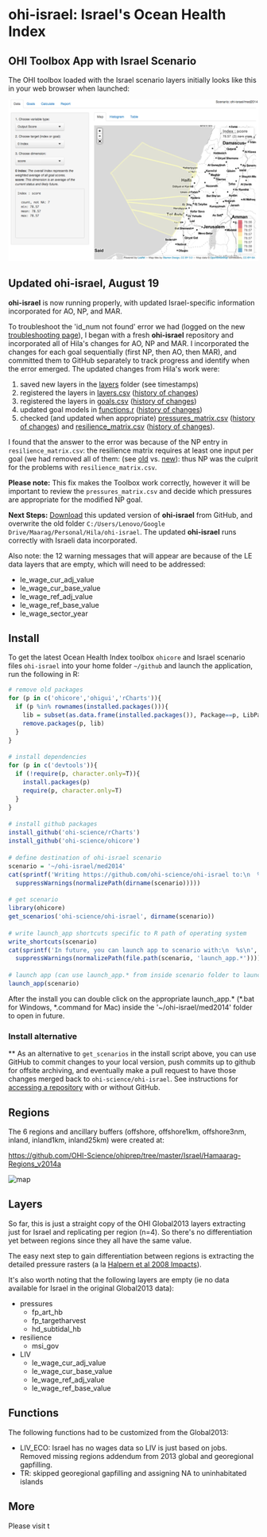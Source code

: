 ohi-israel: Israel's Ocean Health Index
==========

## OHI Toolbox App with Israel Scenario

The OHI toolbox loaded with the Israel scenario layers initially looks like this in your web browser when launched:

![ohi-israel_tbx_screen](med2014/tmp/fig/ohi-israel_tbx_screen.png)


## Updated ohi-israel, August 19
**ohi-israel** is now running properly, with updated Israel-specific information incorporated for AO, NP, and MAR.  

To troubleshoot the 'id_num not found' error we had (logged on the new [troubleshooting page](https://github.com/OHI-Science/ohimanual/blob/master/tutorials/toolbox_troubleshooting/toolbox_troubleshooting.md#error-in-matchx-table-nomatch--ol--object-id_num-not-found)), I began with a fresh **ohi-israel** repository and incorporated all of Hila's changes for AO, NP and MAR. I incorporated the changes for each goal sequentially (first NP, then AO, then MAR), and committed them to GitHub separately to track progress and identify when the error emerged. The updated changes from Hila's work were:

1. saved new layers in the [layers](https://github.com/OHI-Science/ohi-israel/tree/master/med2014/layers) folder (see timestamps)
2. registered the layers in [layers.csv](https://github.com/OHI-Science/ohi-israel/blob/master/med2014/layers.csv) ([history of changes](https://github.com/OHI-Science/ohi-israel/commits/master/med2014/layers.csv))
3. registered the layers in [goals.csv](https://github.com/OHI-Science/ohi-israel/blob/master/med2014/conf/goals.csv) ([history of changes](https://github.com/OHI-Science/ohi-israel/commits/master/med2014/conf/goals.csv))
4. updated goal models in [functions.r](https://github.com/OHI-Science/ohi-israel/blob/master/med2014/conf/functions.R) ([history of changes](https://github.com/OHI-Science/ohi-israel/commits/master/med2014/conf/functions.R))
5. checked (and updated when appropriate) [pressures_matrix.csv](https://github.com/OHI-Science/ohi-israel/blob/master/med2014/conf/pressures_matrix.csv) ([history of changes](https://github.com/OHI-Science/ohi-israel/commits/master/med2014/conf/pressures_matrix.csv)) and [resilience_matrix.csv](https://github.com/OHI-Science/ohi-israel/blob/master/med2014/conf/resilience_matrix.csv) ([history of changes](https://github.com/OHI-Science/ohi-israel/commits/master/med2014/conf/resilience_matrix.csv)). 

I found that the answer to the error was because of the NP entry in `resilience_matrix.csv`: the resilience matrix requires at least one input per goal (we had removed all of them: (see [old](https://github.com/OHI-Science/ohi-israel/blob/03e990f3bd3f25eae291fea46059f4f55769ddc6/med2014/conf/resilience_matrix.csv#L14) vs. [new](https://github.com/OHI-Science/ohi-israel/blob/master/med2014/conf/resilience_matrix.csv#L14)): thus NP was the culprit for the problems with `resilience_matrix.csv`.  

**Please note:** This fix makes the Toolbox work correctly, however it will be important to review the `pressures_matrix.csv` and decide which pressures are appropriate for the modified NP goal. 
  
**Next Steps:** [Download](https://github.com/OHI-Science/ohi-israel#install-alternative) this updated version of **ohi-israel** from GitHub, and overwrite the old folder `C:/Users/Lenovo/Google Drive/Maarag/Personal/Hila/ohi-israel`. The updated **ohi-israel** runs correctly with Israeli data incorporated. 
  
Also note: the 12 warning messages that will appear are because of the LE data layers that are empty, which will need to be addressed:

  - le_wage_cur_adj_value
  - le_wage_cur_base_value
  - le_wage_ref_adj_value
  - le_wage_ref_base_value
  - le_wage_sector_year


## Install

To get the latest Ocean Health Index toolbox `ohicore` and Israel scenario files `ohi-israel` into your home folder `~/github` and launch the application, run the following in R:

```r
# remove old packages
for (p in c('ohicore','ohigui','rCharts')){  
  if (p %in% rownames(installed.packages())){
    lib = subset(as.data.frame(installed.packages()), Package==p, LibPath, drop=T)
    remove.packages(p, lib)  
  }
}

# install dependencies
for (p in c('devtools')){
  if (!require(p, character.only=T)){
    install.packages(p)
    require(p, character.only=T)
  }
}

# install github packages
install_github('ohi-science/rCharts')
install_github('ohi-science/ohicore')

# define destination of ohi-israel scenario
scenario = '~/ohi-israel/med2014'
cat(sprintf('Writing https://github.com/ohi-science/ohi-israel to:\n  %s\n', 
  suppressWarnings(normalizePath(dirname(scenario)))))
    
# get scenario
library(ohicore)
get_scenarios('ohi-science/ohi-israel', dirname(scenario))

# write launch_app shortcuts specific to R path of operating system
write_shortcuts(scenario)
cat(sprintf('In future, you can launch app to scenario with:\n  %s\n', 
  suppressWarnings(normalizePath(file.path(scenario, 'launch_app.*')))))

# launch app (can use launch_app.* from inside scenario folder to launch in future)
launch_app(scenario)
```

After the install you can double click on the appropriate launch_app.* (*.bat for Windows, *.command for Mac) inside the '~/ohi-israel/med2014' folder to open in future.

### Install alternative
\*\* As an alternative to `get_scenarios` in the install script above, you can use GitHub to commit changes to your local version, push commits up to github for offsite archiving, and eventually make a pull request to have those changes merged back to `ohi-science/ohi-israel`. See instructions for [accessing a repository](https://github.com/OHI-Science/ohimanual/blob/master/tutorials/accessing_a_repo/accessing_a_repo.md#accessing-github-repositories) with or without GitHub.

## Regions
The 6 regions and ancillary buffers (offshore, offshore1km, offshore3nm, inland, inland1km, inland25km) were created at: 

  https://github.com/OHI-Science/ohiprep/tree/master/Israel/Hamaarag-Regions_v2014a

![map](https://raw.githubusercontent.com/OHI-Science/ohiprep/master/Israel/Hamaarag-Regions_v2014a/fig/ISR-regions_v2-gadm.png)

## Layers
So far, this is just a straight copy of the OHI Global2013 layers extracting just for Israel and replicating per region (n=4). So there's no differentiation yet between regions since they all have the same value.

The easy next step to gain differentiation between regions is extracting the detailed pressure rasters (a la [Halpern et al 2008 Impacts](http://www.nceas.ucsb.edu/globalmarine/impacts)).

It's also worth noting that the following layers are empty (ie no data available for Israel in the original Global2013 data):
- pressures
  +  fp_art_hb
  +  fp_targetharvest
  +  hd_subtidal_hb
- resilience
  +  msi_gov
- LIV
  +  le_wage_cur_adj_value
  +  le_wage_cur_base_value
  +  le_wage_ref_adj_value
  +  le_wage_ref_base_value

## Functions
The following functions had to be customized from the Global2013:
- LIV_ECO: Israel has no wages data so LIV is just based on jobs. Removed missing regions addendum from 2013 global and georegional gapfilling.
- TR: skipped georegional gapfilling and assigning NA to uninhabitated islands

## More
Please visit t
